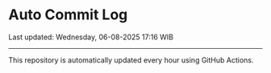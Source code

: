 # Auto Commit Log

Last updated: Wednesday, 06-08-2025 17:16 WIB

---

This repository is automatically updated every hour using GitHub Actions.
